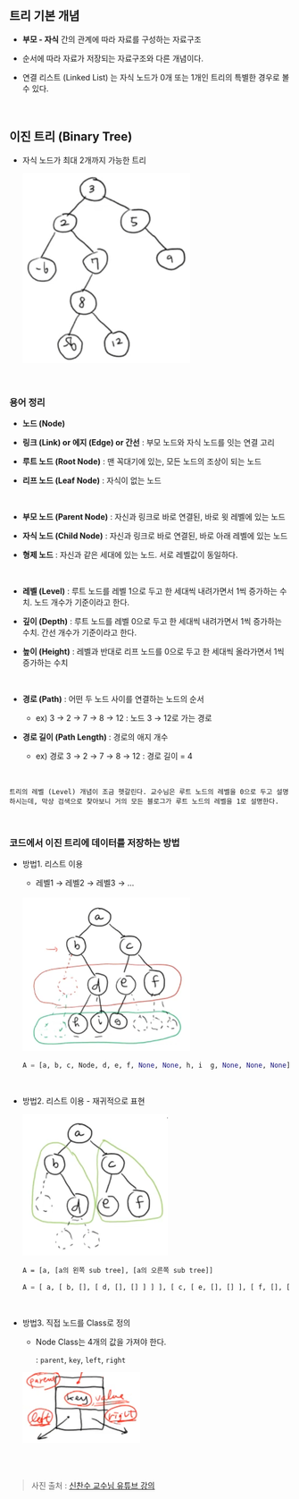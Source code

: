 ## 트리 기본 개념

* <strong>부모 - 자식</strong> 간의 관계에 따라 자료를 구성하는 자료구조

* 순서에 따라 자료가 저장되는 자료구조와 다른 개념이다.

* 연결 리스트 (Linked List) 는 자식 노드가 0개 또는 1개인 트리의 특별한 경우로 볼 수 있다.

<br/>

## 이진 트리 (Binary Tree)

* 자식 노드가 최대 2개까지 가능한 트리

    <img src="img/tree_basic1.png" width="300px">

<br/>

### 용어 정리

* <strong>노드 (Node)</strong>

* <strong>링크 (Link) or 에지 (Edge) or 간선</strong> : 부모 노드와 자식 노드를 잇는 연결 고리

* <strong>루트 노드 (Root Node)</strong> : 맨 꼭대기에 있는, 모든 노드의 조상이 되는 노드

* <strong>리프 노드 (Leaf Node)</strong> : 자식이 없는 노드

<br/>

* <strong>부모 노드 (Parent Node)</strong> : 자신과 링크로 바로 연결된, 바로 윗 레벨에 있는 노드

* <strong>자식 노드 (Child Node)</strong> : 자신과 링크로 바로 연결된, 바로 아래 레벨에 있는 노드

* <strong>형제 노드</strong> : 자신과 같은 세대에 있는 노드. 서로 레벨값이 동일하다.

<br/>

* <strong>레벨 (Level)</strong> : 루트 노드를 레벨 1으로 두고 한 세대씩 내려가면서 1씩 증가하는 수치. 노드 개수가 기준이라고 한다.

* <strong>깊이 (Depth)</strong> : 루트 노드를 레벨 0으로 두고 한 세대씩 내려가면서 1씩 증가하는 수치. 간선 개수가 기준이라고 한다.

* <strong>높이 (Height)</strong> : 레벨과 반대로 리프 노드를 0으로 두고 한 세대씩 올라가면서 1씩 증가하는 수치

<br/>

* <strong>경로 (Path)</strong> : 어떤 두 노드 사이를 연결하는 노드의 순서

    * ex) 3 → 2 → 7 → 8 → 12 : 노드 3 → 12로 가는 경로

* <strong>경로 길이 (Path Length)</strong> : 경로의 애지 개수

    * ex) 경로 3 → 2 → 7 → 8 → 12 : 경로 길이 = 4

<br/>


    트리의 레벨 (Level) 개념이 조금 헷갈린다. 교수님은 루트 노드의 레벨을 0으로 두고 설명하시는데, 막상 검색으로 찾아보니 거의 모든 블로그가 루트 노드의 레벨을 1로 설명한다.

<br/>

### 코드에서 이진 트리에 데이터를 저장하는 방법

* 방법1. 리스트 이용

    * 레벨1 → 레벨2 → 레벨3 → ...

    <br/>

    <img src="img/tree_basic2.png" width="300">

    ```python
    A = [a, b, c, Node, d, e, f, None, None, h, i  g, None, None, None]
    ```

<br/>

* 방법2. 리스트 이용 - 재귀적으로 표현

    <img src="img/tree_basic3.png" width="260">

    ```
    A = [a, [a의 왼쪽 sub tree], [a의 오른쪽 sub tree]]
    ```
    ```python
    A = [ a, [ b, [], [ d, [], [] ] ] ], [ c, [ e, [], [] ], [ f, [], [] ] ]
    ```

<br/>

* 방법3. 직접 노드를 Class로 정의

    * Node Class는 4개의 값을 가져야 한다.

        : <code>parent</code>, <code>key</code>, <code>left</code>, <code>right</code>

    <img src="img/tree_basic4.png" width="210">

<br/><br/>

> 사진 출처 : <a href="https://youtu.be/w-1w4ood7Bc">신찬수 교수님 유튜브 강의</a>
